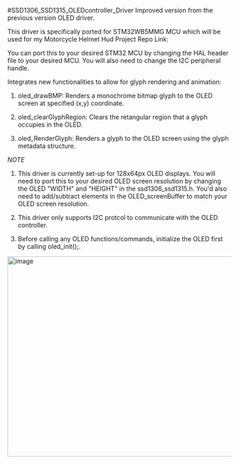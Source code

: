 #SSD1306_SSD1315_OLEDcontroller_Driver
Improved version from the previous version OLED driver. 

This driver is specifically ported for STM32WB5MMG MCU which will be used for my Motorcycle Helmet Hud Project Repo Link: 

You can port this to your desired STM32 MCU by changing the HAL header file to your desired MCU. You will also need to change the I2C peripheral handle.<br>

Integrates new functionalities to allow for glyph rendering and animation:
1. oled_drawBMP: Renders a monochrome bitmap glyph to the OLED screen at specified (x,y) coordinate.

2. oled_clearGlyphRegion: Clears the retangular region that a glyph occupies in the OLED.

3. oled_RenderGlyph: Renders a glyph to the OLED screen using the glyph metadata structure.<br>
   
*NOTE*
1. This driver is currently set-up for 128x64px OLED displays. You will need to port this to your desired OLED screen resolution by changing the OLED "WIDTH" and "HEIGHT" in the ssd1306_ssd1315.h. You'd also need to add/subtract elements in the OLED_screenBuffer to match your OLED screen resolution.

2. This driver only supports I2C protcol to communicate with the OLED controller.

3. Before calling any OLED functions/commands, initialize the OLED first by calling oled_init();. 
<img width="675" height="450" alt="image" src="https://github.com/user-attachments/assets/852b56be-564e-4caa-b5a3-756aecd3b6f2" />
